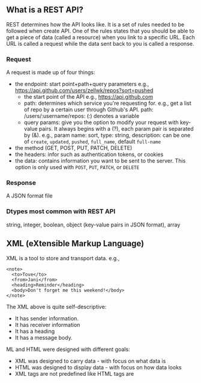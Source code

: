 ## What is a REST API?
REST determines how the API looks like. It is a set of rules needed to be followed when create API. One of the rules states that you should be able to get a piece of data (called a resource) when you link to a specific URL. Each URL is called a request while the data sent back to you is called a response. 

### Request
A request is made up of four things:
- the endpoint: start point+path+query parameters e.g., https://api.github.com/users/zellwk/repos?sort=pushed
  - the start point of the API e.g., https://api.github.com
  - path: determines which service you're requesting for. e.g., get a list of repo by a certain user through Github's API. path: /users/:username/repos: (:) denotes a variable
  - query params: give you the option to modify your request with key-value pairs. It always begins with a (?), each param pair is separated by (&). e.g., param name: sort, type: string, description: can be one of `create`, `updated`, `pushed`, `full_name`, default `full-name`
- the method (GET, POST, PUT, PATCH, DELETE)
- the headers: infor such as authentication tokens, or cookies
- the data: contains information you want to be sent to the server. This option is only used with `POST`, `PUT`, `PATCH`, or `DELETE`


### Response
A JSON format file

### Dtypes most common with REST API
string, integer, boolean, object (key-value pairs in JSON format), array

## XML (eXtensible Markup Language)
XML is a tool to store and transport data. e.g., 
```
<note>
  <to>Tove</to>
  <from>Jani</from>
  <heading>Reminder</heading>
  <body>Don't forget me this weekend!</body>
</note>
```
The XML above is quite self-descriptive:

- It has sender information.
- It has receiver information
- It has a heading
- It has a message body.

ML and HTML were designed with different goals:

- XML was designed to carry data - with focus on what data is
- HTML was designed to display data - with focus on how data looks
- XML tags are not predefined like HTML tags are